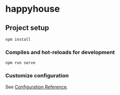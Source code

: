 # happyhouse

## Project setup

```
npm install
```

### Compiles and hot-reloads for development

```
npm run serve
```

### Customize configuration

See [Configuration Reference](https://cli.vuejs.org/config/).
